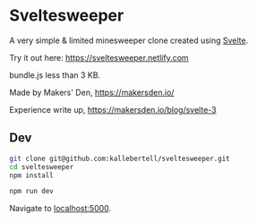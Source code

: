 # Sveltesweeper

A very simple & limited minesweeper clone created using [Svelte](https://svelte.dev).

Try it out here: https://sveltesweeper.netlify.com

bundle.js less than 3 KB.

Made by Makers' Den, https://makersden.io/

Experience write up, https://makersden.io/blog/svelte-3

## Dev

```bash
git clone git@github.com:kallebertell/sveltesweeper.git
cd sveltesweeper
npm install
```

```bash
npm run dev
```

Navigate to [localhost:5000](http://localhost:5000).
